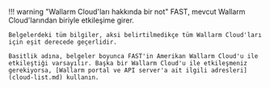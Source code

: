 !!! warning "Wallarm Cloud'ları hakkında bir not"
    FAST, mevcut Wallarm Cloud'larından biriyle etkileşime girer.
    
    Belgelerdeki tüm bilgiler, aksi belirtilmedikçe tüm Wallarm Cloud'ları için eşit derecede geçerlidir.
    
    Basitlik adına, belgeler boyunca FAST'in Amerikan Wallarm Cloud'u ile etkileştiği varsayılır. Başka bir Wallarm Cloud'u ile etkileşmeniz gerekiyorsa, [Wallarm portal ve API server'a ait ilgili adresleri](cloud-list.md) kullanın.